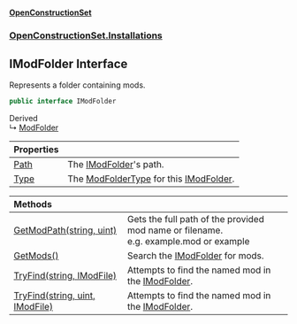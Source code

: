#### [OpenConstructionSet](index.md 'index')
### [OpenConstructionSet.Installations](index.md#OpenConstructionSet_Installations 'OpenConstructionSet.Installations')
## IModFolder Interface
Represents a folder containing mods.  
```csharp
public interface IModFolder
```

Derived  
&#8627; [ModFolder](wm8mvflY+X70b3tSoQrLmA.md 'OpenConstructionSet.Installations.ModFolder')  

| Properties | |
| :--- | :--- |
| [Path](5sqOj8KBuZnekevk2REF7Q.md 'OpenConstructionSet.Installations.IModFolder.Path') | The [IModFolder](wh7_cj0PEb2QTfOlBPaoIQ.md 'OpenConstructionSet.Installations.IModFolder')'s path.<br/> |
| [Type](6WRO5pzF7u9R54cxbj5BxQ.md 'OpenConstructionSet.Installations.IModFolder.Type') | The [ModFolderType](tvFG7Y02ARYAIWnj1lFIPw.md 'OpenConstructionSet.Installations.ModFolderType') for this [IModFolder](wh7_cj0PEb2QTfOlBPaoIQ.md 'OpenConstructionSet.Installations.IModFolder').<br/> |

| Methods | |
| :--- | :--- |
| [GetModPath(string, uint)](KALrHNNtNfMDTFQmFj37Vw.md 'OpenConstructionSet.Installations.IModFolder.GetModPath(string, uint)') | Gets the full path of the provided mod name or filename.<br/>e.g. example.mod or example<br/> |
| [GetMods()](vWW9vcwQg52_IJ8YTMdtvA.md 'OpenConstructionSet.Installations.IModFolder.GetMods()') | Search the [IModFolder](wh7_cj0PEb2QTfOlBPaoIQ.md 'OpenConstructionSet.Installations.IModFolder') for mods.<br/> |
| [TryFind(string, IModFile)](Lys15ylxqogs5pWuAVjGOw.md 'OpenConstructionSet.Installations.IModFolder.TryFind(string, OpenConstructionSet.Mods.IModFile)') | Attempts to find the named mod in the [IModFolder](wh7_cj0PEb2QTfOlBPaoIQ.md 'OpenConstructionSet.Installations.IModFolder').<br/> |
| [TryFind(string, uint, IModFile)](SMVPMJpmpT0YURSkwDec2A.md 'OpenConstructionSet.Installations.IModFolder.TryFind(string, uint, OpenConstructionSet.Mods.IModFile)') | Attempts to find the named mod in the [IModFolder](wh7_cj0PEb2QTfOlBPaoIQ.md 'OpenConstructionSet.Installations.IModFolder').<br/> |
